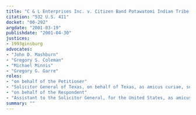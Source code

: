 ```yaml
---
title: "C & L Enterprises Inc. v. Citizen Band Potawatomi Indian Tribe of Oklahoma"
citation: "532 U.S. 411"
docket: "00-292"
argdate: "2001-03-19"
publishdate: "2001-04-30"
justices:
- 1993ginsburg
advocates:
- "John D. Mashburn"
- "Gregory S. Coleman"
- "Michael Minnis"
- "Gregory G. Garre"
roles:
- "on behalf of the Petitioner"
- "Solicitor General of Texas, on behalf of Texas, as amicus curiae, supporting the Petitioner"
- "on behalf of the Respondent"
- "Assistant to the Solicitor General, for the United States, as amicus curiae, supporting the Respondent"
summary: ""
---
```


